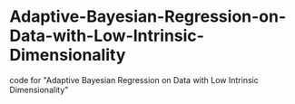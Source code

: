 # Adaptive-Bayesian-Regression-on-Data-with-Low-Intrinsic-Dimensionality
code for "Adaptive Bayesian Regression on Data with Low Intrinsic Dimensionality"
